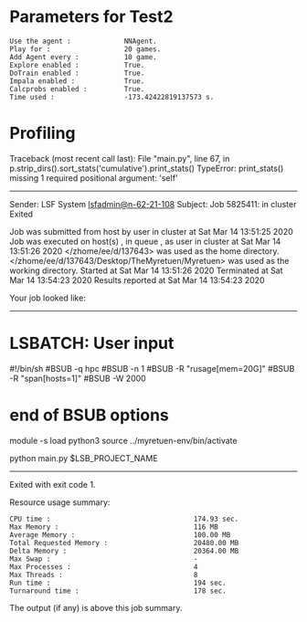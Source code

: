 # Parameters for Test2

    Use the agent :             NNAgent.
    Play for :                  20 games.
    Add Agent every :           10 game.
    Explore enabled :           True.
    DoTrain enabled :           True.
    Impala enabled :            True.
    Calcprobs enabled :         True.
    Time used :                 -173.42422819137573 s.

# Profiling

Traceback (most recent call last):
  File "main.py", line 67, in <module>
    p.strip_dirs().sort_stats('cumulative').print_stats()
TypeError: print_stats() missing 1 required positional argument: 'self'

------------------------------------------------------------
Sender: LSF System <lsfadmin@n-62-21-108>
Subject: Job 5825411: <NNAgent3Test2> in cluster <dcc> Exited

Job <NNAgent3Test2> was submitted from host <n-62-27-22> by user <s183905> in cluster <dcc> at Sat Mar 14 13:51:25 2020
Job was executed on host(s) <n-62-21-108>, in queue <hpc>, as user <s183905> in cluster <dcc> at Sat Mar 14 13:51:26 2020
</zhome/ee/d/137643> was used as the home directory.
</zhome/ee/d/137643/Desktop/TheMyretuen/Myretuen> was used as the working directory.
Started at Sat Mar 14 13:51:26 2020
Terminated at Sat Mar 14 13:54:23 2020
Results reported at Sat Mar 14 13:54:23 2020

Your job looked like:

------------------------------------------------------------
# LSBATCH: User input
#!/bin/sh
#BSUB -q hpc
#BSUB -n 1
#BSUB -R "rusage[mem=20G]"
#BSUB -R "span[hosts=1]"
#BSUB -W 2000
# end of BSUB options

module -s load python3
source ../myretuen-env/bin/activate

python main.py $LSB_PROJECT_NAME


------------------------------------------------------------

Exited with exit code 1.

Resource usage summary:

    CPU time :                                   174.93 sec.
    Max Memory :                                 116 MB
    Average Memory :                             100.00 MB
    Total Requested Memory :                     20480.00 MB
    Delta Memory :                               20364.00 MB
    Max Swap :                                   -
    Max Processes :                              4
    Max Threads :                                8
    Run time :                                   194 sec.
    Turnaround time :                            178 sec.

The output (if any) is above this job summary.

